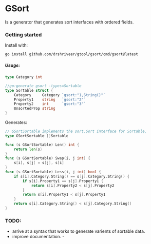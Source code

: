 GSort
=====

Is a generator that generates sort interfaces with ordered fields.

### Getting started

Install with:

```bash
go install github.com/drshriveer/gtool/gsort/cmd/gsort@latest
```

##### Usage:

```go
type Category int

//go:generate gsort -types=Sortable
type Sortable struct {
	Category     Category `gsort:"1,String()"`
	Property1    string   `gsort:"2"`
	Property2    int      `gsort:"3"`
	UnsortedProp string
}

```

Generates:

```go
// GSortSortable implements the sort.Sort interface for Sortable.
type GSortSortable []Sortable

func (s GSortSortable) Len() int {
	return len(s)
}
func (s GSortSortable) Swap(i, j int) {
	s[i], s[j] = s[j], s[i]
}
func (s GSortSortable) Less(i, j int) bool {
	if s[i].Category.String() == s[j].Category.String() {
		if s[i].Property1 == s[j].Property1 {
			return s[i].Property2 < s[j].Property2
		}
		return s[i].Property1 < s[j].Property1
	}
	return s[i].Category.String() < s[j].Category.String()
}

```

### TODO:

-	arrive at a syntax that works to generate varients of sortable data.
-	improve documentation. -

